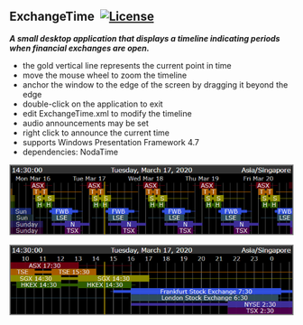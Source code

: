 ## ExchangeTime&nbsp;&nbsp;[![License](https://img.shields.io/badge/license-Apache%202.0-7755BB.svg)](https://opensource.org/licenses/Apache-2.0)

***A small desktop application that displays a timeline indicating periods when financial exchanges are open.***
- the gold vertical line represents the current point in time
- move the mouse wheel to zoom the timeline
- anchor the window to the edge of the screen by dragging it beyond the edge
- double-click on the application to exit
- edit ExchangeTime.xml to modify the timeline
- audio announcements may be set
- right click to announce the current time
- supports Windows Presentation Framework 4.7
- dependencies: NodaTime

![ScreenShot](/Screencap1.png)

![ScreenShot](/Screencap2.png)

